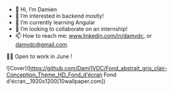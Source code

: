 - 👋 Hi, I’m Damien
- 👀 I’m interested in backend mostly!
- 🌱 I’m currently learning Angular
- 💞️ I’m looking to collaborate on an internship!
- 📫 How to reach me: www.linkedin.com/in/damvdc, or damvdc@gmail.com.

👨‍💻 Open to work in June !

![Cover](https://github.com/Dami1VDC/Fond_abstrait_gris_clair-Conception_Theme_HD_Fond_d'écran Fond d'écran__1920x1200[10wallpaper.com])
<!---
Dami1VDC/Dami1VDC is a ✨ special ✨ repository because its `README.md` (this file) appears on your GitHub profile.
You can click the Preview link to take a look at your changes.

<img src="https://gfycat.com/cheeryseparategoldeneye" frameborder="0" scrolling="no" width="100%" height="100%" style="position:absolute;top:0;left:0;" allowfullscreen></img>
--->
